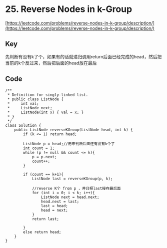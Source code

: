 # 25. Reverse Nodes in k-Group
[https://leetcode.com/problems/reverse-nodes-in-k-group/description/](https://leetcode.com/problems/reverse-nodes-in-k-group/description/)

## Key
先判断有没有k了个，如果有的话就递归调用return后面已经完成的head，然后把当前的k个反过来，然后把后面的head放在最后

## Code
```
/**
 * Definition for singly-linked list.
 * public class ListNode {
 *     int val;
 *     ListNode next;
 *     ListNode(int x) { val = x; }
 * }
 */
class Solution {
    public ListNode reverseKGroup(ListNode head, int k) {
        if (k <= 1) return head;
        
        ListNode p = head;//用来判断后面还有没有k个了
        int count = 1;
        while (p != null && count <= k){
            p = p.next;
            count++; 
        }
        
        if (count == k+1){
            ListNode last = reverseKGroup(p, k);
            
            //reverse K个 from p ，并且把last接在最后面
            for (int i = 0; i < k; i++){
                ListNode next = head.next;
                head.next = last;
                last = head;
                head = next;
            }
            return last;
            
        }
        else return head;
    }
}
```
